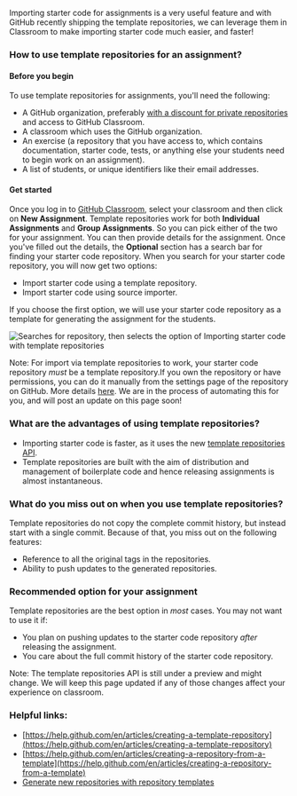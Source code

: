 Importing starter code for assignments is a very useful feature and with GitHub recently shipping the template repositories, we can leverage them in Classroom to make importing starter code much easier, and faster!

### How to use template repositories for an assignment?

#### Before you begin
To use template repositories for assignments, you'll need the following:

* A GitHub organization, preferably [with a discount for private repositories](https://education.github.com/discount_requests/new) and access to GitHub Classroom.
* A classroom which uses the GitHub organization.
* An exercise (a repository that you have access to, which contains documentation, starter code, tests, or anything else your students need to begin work on an assignment).
* A list of students, or unique identifiers like their email addresses.

#### Get started

Once you log in to [GitHub Classroom](https://classroom.github.com/), select your classroom and then click on **New Assignment**. Template repositories work for both **Individual Assignments** and **Group Assignments**. So you can pick either of the two for your assignment. You can then provide details for the assignment. Once you've filled out the details, the **Optional** section has a search bar for finding your starter code repository. When you search for your starter code repository, you will now get two options:

  * Import starter code using a template repository.
  * Import starter code using source importer.

If you choose the first option, we will use your starter code repository as a template for generating the assignment for the students.

![Searches for repository, then selects the option of Importing starter code with template repositories](https://user-images.githubusercontent.com/3170078/62091261-ee69f900-b224-11e9-96ab-b4b34cce0001.gif)

Note: For import via template repositories to work, your starter code repository _must_ be a template repository.If you own the repository or have permissions, you can do it manually from the settings page of the repository on GitHub. More details [here](https://help.github.com/en/articles/creating-a-template-repository). We are in the process of automating this for you, and will post an update on this page soon!


### What are the advantages of using template repositories?

* Importing starter code is faster, as it uses the new [template repositories API](https://developer.github.com/v3/repos/#create-repository-using-a-repository-template).
* Template repositories are built with the aim of distribution and management of boilerplate code and hence releasing assignments is almost instantaneous.

### What do you miss out on when you use template repositories?

Template repositories do not copy the complete commit history, but instead start with a single commit. Because of that, you miss out on the following features:

* Reference to all the original tags in the repositories.
* Ability to push updates to the generated repositories.

### Recommended option for your assignment

Template repositories are the best option in _most_ cases. You may not want to use it if:

* You plan on pushing updates to the starter code repository _after_ releasing the assignment.
* You care about the full commit history of the starter code repository.

Note: The template repositories API is still under a preview and might change.  We will keep this page updated if any of those changes affect your experience on classroom.

### Helpful links:
* [https://help.github.com/en/articles/creating-a-template-repository](https://help.github.com/en/articles/creating-a-template-repository)
* [https://help.github.com/en/articles/creating-a-repository-from-a-template](https://help.github.com/en/articles/creating-a-repository-from-a-template)
* [Generate new repositories with repository templates](https://github.blog/2019-06-06-generate-new-repositories-with-repository-templates)
